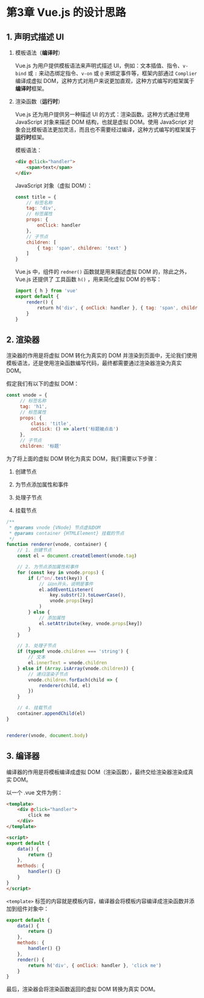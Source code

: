 # 第3章 Vue.js 的设计思路

## 1. 声明式描述 UI

1. 模板语法（**编译时**）
   
   Vue.js 为用户提供模板语法来声明式描述 UI，例如：文本插值、指令、`v-bind` 或 `:` 来动态绑定指令、`v-on` 或 `@` 来绑定事件等，框架内部通过 `Complier` 编译成虚拟 DOM，这种方式对用户来说更加直观，这种方式编写的框架属于**编译时**框架。

2. 渲染函数（**运行时**）
   
   Vue.js 还为用户提供另一种描述 UI 的方式：渲染函数。这种方式通过使用 JavaScript 对象来描述 DOM 结构，也就是虚拟 DOM。使用 JavaScript 对象会比模板语法更加灵活，而且也不需要经过编译，这种方式编写的框架属于**运行时**框架。
   
   模板语法：
   
   ```html
   <div @click="handler">
       <span>text</span>
   </div>
   ```
   
   JavaScript 对象（虚拟 DOM）：
   
   ```js
   const title = {
       // 标签名称
       tag: 'div',
       // 标签属性
       props: {
           onClick: handler
       },
       // 子节点
       children: [
           { tag: 'span', children: 'text' }
       ]
   }
   ```
   
   Vue.js 中，组件的 `redner()` 函数就是用来描述虚拟 DOM 的，除此之外，Vue.js 还提供了 工具函数 `h()` ，用来简化虚拟 DOM 的书写：
   
   ```js
   import { h } from 'vue'
   export default {
       render() {
           return h('div', { onClick: handler }, { tag: 'span', children: 'text' })
       }
   }
   ```

## 2. 渲染器

渲染器的作用是将虚拟 DOM 转化为真实的 DOM 并渲染到页面中，无论我们使用模板语法，还是使用渲染函数编写代码，最终都需要通过渲染器渲染为真实 DOM。

假定我们有以下的虚拟 DOM：

```js
const vnode = {
     // 标签名称
     tag: 'h1',
     // 标签属性
     props: {
         class: 'title',
         onClick: () => alert('标题被点击')
     },
     // 子节点
     children: '标题'
```

为了将上面的虚拟 DOM 转化为真实 DOM，我们需要以下步骤：

1. 创建节点

2. 为节点添加属性和事件

3. 处理子节点

4. 挂载节点

```js
/**
 * @params vnode {VNode} 节点虚拟DOM
 * @params container {HTMLElement} 挂载的节点
 */
function renderer(vnode, container) {
    // 1. 创建节点
    const el = document.createElement(vnode.tag)

    // 2. 为节点添加属性和事件
    for (const key in vnode.props) {
        if (/^on/.test(key)) {
            // 以on开头，说明是事件
            el.addEventListener(
                key.substr(2).toLowerCase(),
                vnode.props[key]
            )
        } else {
            // 添加属性
            el.setAttribute(key, vnode.props[key])
        }
    }

    // 3. 处理子节点
    if (typeof vnode.children === 'string') {
        // 文本
        el.innerText = vnode.children
    } else if (Array.isArray(vnode.children)) {
        // 递归渲染子节点
        vnode.children.forEach(child => {
            renderer(child, el)
        })
    }

    // 4. 挂载节点
    container.appendChild(el)
}


renderer(vnode, document.body)
```

## 3. 编译器

编译器的作用是将模板编译成虚拟 DOM（渲染函数），最终交给渲染器渲染成真实 DOM。

以一个 .vue 文件为例：

```html
<template>
    <div @click="handler">
        click me
    </div>
</template>

<script>
export default {
    data() {
        return {}
    },
    methods: {
        handler() {}
    }
}
</script>
```

`<template>` 标签的内容就是模板内容，编译器会将模板内容编译成渲染函数并添加到组件对象中：

```js
export default {
    data() {
        return {}
    },
    methods: {
        handler() {}
    },
    render() {
        return h('div', { onClick: handler }, 'click me')
    }
}
```

最后，渲染器会将渲染函数返回的虚拟 DOM 转换为真实 DOM。
